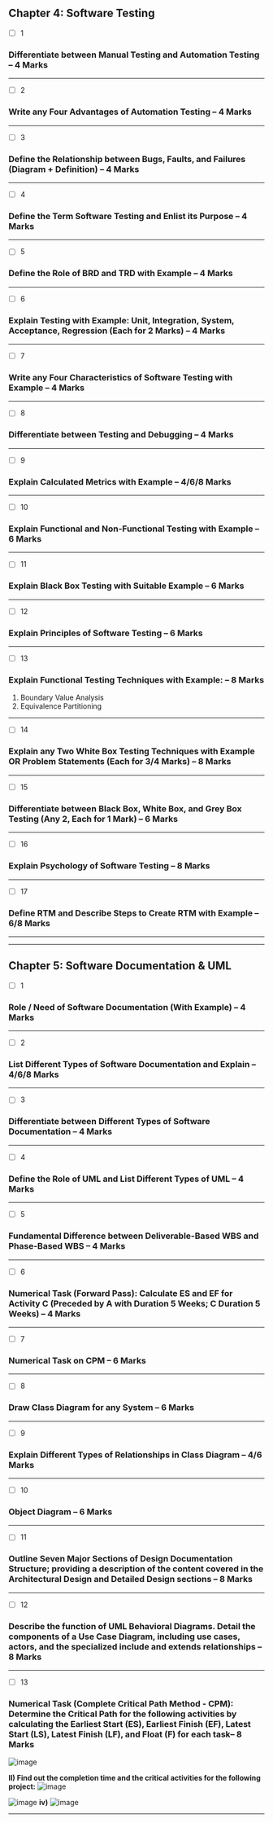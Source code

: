## Chapter 4: Software Testing  

- [ ] 1  
### Differentiate between Manual Testing and Automation Testing – 4 Marks  

***

- [ ] 2  
### Write any Four Advantages of Automation Testing – 4 Marks  

***

- [ ] 3  
### Define the Relationship between Bugs, Faults, and Failures (Diagram + Definition) – 4 Marks  

***

- [ ] 4  
### Define the Term Software Testing and Enlist its Purpose – 4 Marks  

***

- [ ] 5  
### Define the Role of BRD and TRD with Example – 4 Marks  

***

- [ ] 6  
### Explain Testing with Example: Unit, Integration, System, Acceptance, Regression (Each for 2 Marks) – 4 Marks  

***

- [ ] 7  
### Write any Four Characteristics of Software Testing with Example – 4 Marks  

***

- [ ] 8  
### Differentiate between Testing and Debugging – 4 Marks  

***

- [ ] 9  
### Explain Calculated Metrics with Example – 4/6/8 Marks  

***

- [ ] 10  
### Explain Functional and Non-Functional Testing with Example – 6 Marks  

***

- [ ] 11  
### Explain Black Box Testing with Suitable Example – 6 Marks  

***

- [ ] 12  
### Explain Principles of Software Testing – 6 Marks  

***

- [ ] 13  
### Explain Functional Testing Techniques with Example:  – 8 Marks   
1. Boundary Value Analysis  
2. Equivalence Partitioning

***

- [ ] 14  
### Explain any Two White Box Testing Techniques with Example OR Problem Statements (Each for 3/4 Marks) – 8 Marks  

***

- [ ] 15  
### Differentiate between Black Box, White Box, and Grey Box Testing (Any 2, Each for 1 Mark) – 6 Marks  

***

- [ ] 16  
### Explain Psychology of Software Testing – 8 Marks  

***

- [ ] 17  
### Define RTM and Describe Steps to Create RTM with Example – 6/8 Marks  

***

---

## Chapter 5: Software Documentation & UML  

- [ ] 1  
### Role / Need of Software Documentation (With Example) – 4 Marks  

***

- [ ] 2  
### List Different Types of Software Documentation and Explain – 4/6/8 Marks  

***

- [ ] 3  
### Differentiate between Different Types of Software Documentation – 4 Marks  

***

- [ ] 4  
### Define the Role of UML and List Different Types of UML – 4 Marks  

***

- [ ] 5  
### Fundamental Difference between Deliverable-Based WBS and Phase-Based WBS – 4 Marks  

***

- [ ] 6  
### Numerical Task (Forward Pass): Calculate ES and EF for Activity C (Preceded by A with Duration 5 Weeks; C Duration 5 Weeks) – 4 Marks  

***

- [ ] 7  
### Numerical Task on CPM – 6 Marks  

***

- [ ] 8  
### Draw Class Diagram for any System – 6 Marks  

***

- [ ] 9  
### Explain Different Types of Relationships in Class Diagram – 4/6 Marks  

***

- [ ] 10  
### Object Diagram – 6 Marks  

***

- [ ] 11  
### Outline Seven Major Sections of Design Documentation Structure;  **providing a description of the content covered in the Architectural Design and Detailed Design sections** – 8 Marks  

***
- [ ] 12 
### **Describe the function of UML Behavioral Diagrams. Detail the components of a Use Case Diagram, including use cases, actors, and the specialized include and extends relationships** – 8 Marks  

***

- [ ] 13
### **Numerical Task (Complete Critical Path Method - CPM): Determine the Critical Path for the following activities by calculating the Earliest Start (ES), Earliest Finish (EF), Latest Start (LS), Latest Finish (LF), and Float (F) for each task**– 8 Marks  
![image](.attachments/feae900b529d5491faa31b157ce4fdbd8f172a06.png) 

**II) Find out the completion time and the critical activities for the following project:**
![image](.attachments/d05bee3f19c5216214d0beb1348826e8714d7f31.png) 

![image](.attachments/94382e65abebcad1d7f5a5454d3a0df5e35d799c.png) 
**iv)**
![image](.attachments/675af7a7972c1d6d97109fd105f37c4b6170258f.png) 
***

